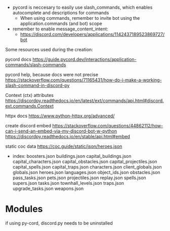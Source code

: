 - pycord is neccesary to easily use slash_commands, which enables autocomplete and descriptions for commands
    - When using commands, remember to invite bot using the application.commands (and bot) scope 
- remember to enable message_content_intent:
    - https://discord.com/developers/applications/1142437189523869727/bot

Some resources used during the creation:

pycord docs
https://guide.pycord.dev/interactions/application-commands/slash-commands

pycord help, because docs were not precise
https://stackoverflow.com/questions/71165431/how-do-i-make-a-working-slash-command-in-discord-py

Context (ctx) attributes 
https://discordpy.readthedocs.io/en/latest/ext/commands/api.html#discord.ext.commands.Context

httpx docs
https://www.python-httpx.org/advanced/

create discord embed
https://stackoverflow.com/questions/44862112/how-can-i-send-an-embed-via-my-discord-bot-w-python
https://discordpy.readthedocs.io/en/stable/api.html#embed


static coc data
https://coc.guide/static/json/heroes.json
- index:
boosters.json
buildings.json
capital_buildings.json
capital_characters.json
capital_obstacles.json
capital_projectiles.json
capital_spells.json
capital_traps.json
characters.json
client_globals.json
globals.json
heroes.json
languages.json
object_ids.json
obstacles.json
pass_tasks.json
pets.json
projectiles.json
replay.json
spells.json
supers.json
tasks.json
townhall_levels.json
traps.json
upgrade_tasks.json
weapons.json


# Modules
if using py-cord, discord.py needs to be uninstalled